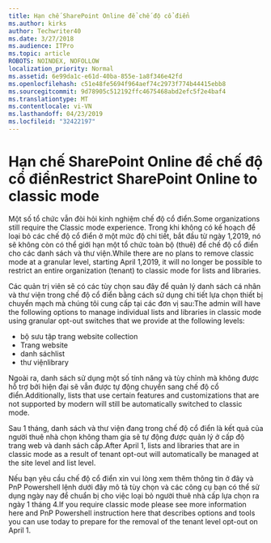 ```yaml
---
title: Hạn chế SharePoint Online để chế độ cổ điển
ms.author: kirks
author: Techwriter40
ms.date: 3/27/2018
ms.audience: ITPro
ms.topic: article
ROBOTS: NOINDEX, NOFOLLOW
localization_priority: Normal
ms.assetid: 6e99da1c-e61d-40ba-855e-1a8f346e42fd
ms.openlocfilehash: c51e48fe5694f964aef74c2973f774b44415ebb8
ms.sourcegitcommit: 9d78905c512192ffc4675468abd2efc5f2e4baf4
ms.translationtype: MT
ms.contentlocale: vi-VN
ms.lasthandoff: 04/23/2019
ms.locfileid: "32422197"
---
```

# <a name="restrict-sharepoint-online-to-classic-mode"></a><span data-ttu-id="51f41-102">Hạn chế SharePoint Online để chế độ cổ điển</span><span class="sxs-lookup"><span data-stu-id="51f41-102">Restrict SharePoint Online to classic mode</span></span>

<span data-ttu-id="51f41-103">Một số tổ chức vẫn đòi hỏi kinh nghiệm chế độ cổ điển.</span><span class="sxs-lookup"><span data-stu-id="51f41-103">Some organizations still require the Classic mode experience.</span></span> <span data-ttu-id="51f41-104">Trong khi không có kế hoạch để loại bỏ các chế độ cổ điển ở một mức độ chi tiết, bắt đầu từ ngày 1,2019, nó sẽ không còn có thể giới hạn một tổ chức toàn bộ (thuê) để chế độ cổ điển cho các danh sách và thư viện.</span><span class="sxs-lookup"><span data-stu-id="51f41-104">While there are no plans to remove classic mode at a granular level, starting April 1,2019, it will no longer be possible to restrict an entire organization (tenant) to classic mode for lists and libraries.</span></span>

<span data-ttu-id="51f41-105">Các quản trị viên sẽ có các tùy chọn sau đây để quản lý danh sách cá nhân và thư viện trong chế độ cổ điển bằng cách sử dụng chi tiết lựa chọn thiết bị chuyển mạch mà chúng tôi cung cấp tại các đơn vị sau:</span><span class="sxs-lookup"><span data-stu-id="51f41-105">The admin will have the following options to manage individual lists and libraries in classic mode using granular opt-out switches that we provide at the following levels:</span></span>

- <span data-ttu-id="51f41-106">bộ sưu tập trang web</span><span class="sxs-lookup"><span data-stu-id="51f41-106">site collection</span></span>
- <span data-ttu-id="51f41-107">Trang web</span><span class="sxs-lookup"><span data-stu-id="51f41-107">site</span></span>
- <span data-ttu-id="51f41-108">danh sách</span><span class="sxs-lookup"><span data-stu-id="51f41-108">list</span></span>
- <span data-ttu-id="51f41-109">thư viện</span><span class="sxs-lookup"><span data-stu-id="51f41-109">library</span></span>

<span data-ttu-id="51f41-110">Ngoài ra, danh sách sử dụng một số tính năng và tùy chỉnh mà không được hỗ trợ bởi hiện đại sẽ vẫn được tự động chuyển sang chế độ cổ điển.</span><span class="sxs-lookup"><span data-stu-id="51f41-110">Additionally, lists that use certain features and customizations that are not supported by modern will still be automatically switched to classic mode.</span></span>

<span data-ttu-id="51f41-111">Sau 1 tháng, danh sách và thư viện đang trong chế độ cổ điển là kết quả của người thuê nhà chọn không tham gia sẽ tự động được quản lý ở cấp độ trang web và danh sách cấp.</span><span class="sxs-lookup"><span data-stu-id="51f41-111">After April 1, lists and libraries that are in classic mode as a result of tenant opt-out will automatically be managed at the site level and list level.</span></span>

<span data-ttu-id="51f41-112">Nếu bạn yêu cầu chế độ cổ điển xin vui lòng xem thêm thông tin ở đây và PnP Powershell lệnh dưới đây mô tả tùy chọn và các công cụ bạn có thể sử dụng ngày nay để chuẩn bị cho việc loại bỏ người thuê nhà cấp lựa chọn ra ngày 1 tháng 4.</span><span class="sxs-lookup"><span data-stu-id="51f41-112">If you require classic mode please see more information here and PnP Powershell instruction here that describes options and tools you can use today to prepare for the removal of the tenant level opt-out on April 1.</span></span>
